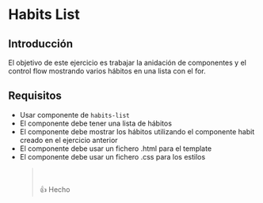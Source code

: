 # Habits List

## Introducción

El objetivo de este ejercicio es trabajar la anidación de componentes y el control flow mostrando varios hábitos en una lista con el for.

## Requisitos

- Usar componente de `habits-list`
- El componente debe tener una lista de hábitos
- El componente debe mostrar los hábitos utilizando el componente habit creado en el ejercicio anterior
- El componente debe usar un fichero .html para el template
- El componente debe usar un fichero .css para los estilos
  > <br/>
  > <br/>
  > 👍 Hecho
